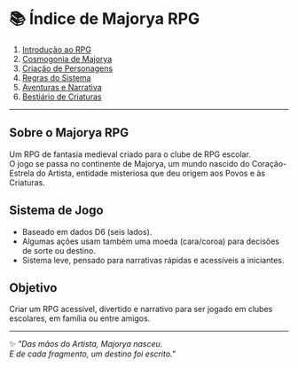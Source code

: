 # 📚 Índice de Majorya RPG

1. [Introdução ao RPG](Introducao_ao_RPG/introducao_ao_rpg.md)
2. [Cosmogonia de Majorya](Cosmogonia/cosmogonia.md)
3. [Criação de Personagens](Personagens/personagens.md)
4. [Regras do Sistema](Regras/regras.md)
5. [Aventuras e Narrativa](Aventuras_e_Narrativa/aventuras_e_narrativa.md)
6. [Bestiário de Criaturas](Criaturas/criaturas.md)

---

## Sobre o Majorya RPG

Um RPG de fantasia medieval criado para o clube de RPG escolar.  
O jogo se passa no continente de Majorya, um mundo nascido do Coração-Estrela do Artista, entidade misteriosa que deu origem aos Povos e às Criaturas.

## Sistema de Jogo

- Baseado em dados D6 (seis lados).
- Algumas ações usam também uma moeda (cara/coroa) para decisões de sorte ou destino.
- Sistema leve, pensado para narrativas rápidas e acessíveis a iniciantes.

## Objetivo

Criar um RPG acessível, divertido e narrativo para ser jogado em clubes escolares, em família ou entre amigos.

---

✨ _"Das mãos do Artista, Majorya nasceu.  
E de cada fragmento, um destino foi escrito."_
